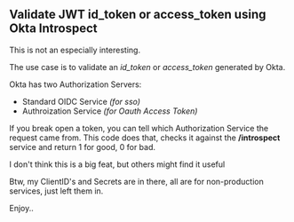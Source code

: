 ## Validate JWT id_token or access_token using Okta Introspect

This is not an especially interesting.

The use case is to validate an *id_token* or *access_token* generated by Okta.
 
Okta has two Authorization Servers:
 * Standard OIDC Service *(for sso)*
 * Authroization Service *(for Oauth Access Token)*
 
If you break open a token, you can tell which Authorization Service the request came from. This code does that, checks it against the **/introspect** service and return 1 for good, 0 for bad.

I don't think this is a big feat, but others might find it useful

Btw, my ClientID's and Secrets are in there, all are for non-production services, just left them in.

Enjoy..